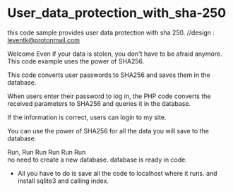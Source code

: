 # User_data_protection_with_sha-250
this code sample provides user data protection with sha 250.
//design : leventk@protonmail.com

Welcome
Even if your data is stolen, you don't have to be afraid anymore.
This code example uses the power of SHA256.

This code converts user passwords to SHA256 and saves them in the database.

When users enter their password to log in, the PHP code converts the received parameters to SHA256 and queries it in the database.

If the information is correct, users can login to my site.

You can use the power of SHA256 for all the data you will save to the database.

Run,    Run       Run      Run   Run   Run  
no need to create a new database. database is ready in code.
- All you have to do is save all the code to localhost where it runs.
and install sqlite3
and calling index.
